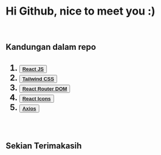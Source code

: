 <h1><b>Hi Github, nice to meet you :)</b></h1><br />

<h2>Kandungan dalam repo<h2>
<ol>
    <li><button><b><a href='https://reactjs.org/docs/create-a-new-react-app.html'>React JS</a></b></button></li>
    <li><button><b><a href='https://tailwindcss.com/docs/guides/create-react-app'>Tailwind CSS</a></b></button></li>
    <li><button><b><a href='https://www.npmjs.com/package/react-router-dom'>React Router DOM</a></b></button></li>
    <li><button><b><a href='https://react-icons.github.io/react-icons/'>React Icons</a></b></button></li>
    <li><button><b><a href='https://www.npmjs.com/package/axios'>Axios</a></b></button></li>
</ol><br/>
<h2>Sekian Terimakasih</h2>
